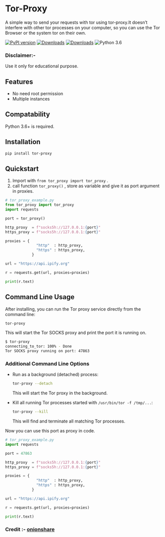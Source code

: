 # Tor-Proxy

A simple way to send your requests with tor using tor-proxy.It doesn’t interfere with other tor processes on your computer, so you can use the Tor Browser or the system tor on their own.

 [![PyPI version](https://badge.fury.io/py/tor-proxy.svg)](https://badge.fury.io/py/tor-proxy)
 [![Downloads](https://pepy.tech/badge/tor-proxy/month)](https://pepy.tech/project/tor-proxy)
 [![Downloads](https://static.pepy.tech/personalized-badge/tor-proxy?period=total&units=international_system&left_color=green&right_color=blue&left_text=Total%20Downloads)](https://pepy.tech/project/tor-proxy)
 ![Python 3.6](https://img.shields.io/badge/python-3.6-yellow.svg)


### Disclaimer:-
Use it only for educational purpose.

## Features
- No need root permission
- Multiple instances

## Compatability
Python 3.6+ is required.

## Installation

```bash
pip install tor-proxy
```

## Quickstart

1. Import with ```from tor_proxy import tor_proxy``` .
2. call function `tor_proxy()` , store as variable and give it as port argument in proxies.

```python
# tor_proxy_example.py
from tor_proxy import tor_proxy
import requests

port = tor_proxy()

http_proxy  = f"socks5h://127.0.0.1:{port}"
https_proxy = f"socks5h://127.0.0.1:{port}"

proxies = { 
              "http"  : http_proxy, 
              "https" : https_proxy, 
            }

url = "https://api.ipify.org"

r = requests.get(url, proxies=proxies)

print(r.text)
```

## Command Line Usage

After installing, you can run the Tor proxy service directly from the command line:

```bash
tor-proxy
```

This will start the Tor SOCKS proxy and print the port it is running on.

```sh
$ tor-proxy
connecting_to_tor: 100% - Done
Tor SOCKS proxy running on port: 47863
```

### Additional Command Line Options

- Run as a background (detached) process:

  ```bash
  tor-proxy --detach
  ```
  This will start the Tor proxy in the background.

- Kill all running Tor processes started with `/usr/bin/tor -f /tmp/...`:

  ```bash
  tor-proxy --kill
  ```
  This will find and terminate all matching Tor processes.

Now you can use this port as proxy in code.

```python
# tor_proxy_example.py
import requests

port = 47863

http_proxy  = f"socks5h://127.0.0.1:{port}"
https_proxy = f"socks5h://127.0.0.1:{port}"

proxies = { 
              "http"  : http_proxy, 
              "https" : https_proxy, 
            }

url = "https://api.ipify.org"

r = requests.get(url, proxies=proxies)

print(r.text)
```

### Credit :- [onionshare](https://github.com/onionshare/onionshare)
